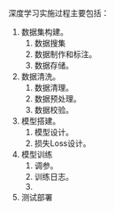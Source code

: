 深度学习实施过程主要包括：
1. 数据集构建。
	1. 数据搜集
	2. 数据制作和标注。
	3. 数据存储。
2. 数据清洗。
	1. 数据清理。
	2. 数据预处理。
	3. 数据校验。
3. 模型搭建。
	1. 模型设计。
	2. 损失Loss设计。
4. 模型训练
	1. 调参。
	2. 训练日志。
	3. 
5. 测试部署
